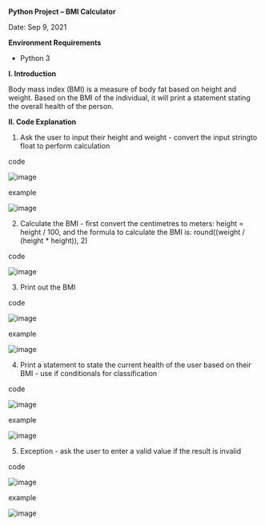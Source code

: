 **Python Project – BMI Calculator**

Date: Sep 9, 2021

**Environment Requirements**

- Python 3

**I. Introduction**

Body mass index (BMI) is a measure of body fat based on height and weight. Based on the BMI of the individual, it will print a statement stating the overall health of the person.

**II. Code Explanation**

1. Ask the user to input their height and weight - convert the input stringto float to perform calculation

code

![image](https://user-images.githubusercontent.com/43119980/156728367-044bbbfc-b58e-4ebd-b032-94bebb1f669b.png)

example

![image](https://user-images.githubusercontent.com/43119980/156465560-c1ce96de-9503-4b49-943e-f2013b3f73f1.png)

2. Calculate the BMI - first convert the centimetres to meters: height = height / 100, and the formula to calculate the BMI is: round((weight / (height * height)), 2)

code

![image](https://user-images.githubusercontent.com/43119980/156727827-80789f27-b2e9-4a43-840b-2d4bb231de1b.png)

3. Print out the BMI

code

![image](https://user-images.githubusercontent.com/43119980/156728520-5483c0f6-eab8-4a02-8676-820c0498f79e.png)

 example
 
![image](https://user-images.githubusercontent.com/43119980/156728582-83531432-1eba-4e8b-bc68-81df51e4ac40.png)

4. Print a statement to state the current health of the user based on their BMI - use if conditionals for classification

code

![image](https://user-images.githubusercontent.com/43119980/156729039-f260a12a-7651-4883-b465-296c06414024.png)
 
 example
 
![image](https://user-images.githubusercontent.com/43119980/156729121-e073fa1b-aa87-4597-b5db-da5a7a1c2dc4.png)

5. Exception - ask the user to enter a valid value if the result is invalid

code

![image](https://user-images.githubusercontent.com/43119980/156729598-9fb70847-9a14-4417-85f1-079ca3c530fd.png)

example

![image](https://user-images.githubusercontent.com/43119980/156729759-ff180162-ae9f-46c4-a27b-eb0f4aebbda6.png)
